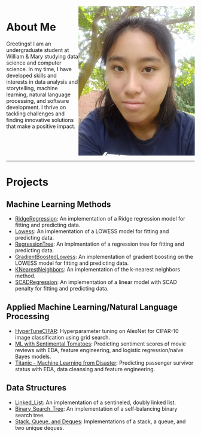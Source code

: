 <img align="right" height=400 src="portrait.jpg">

# About Me

Greetings! I am an undergraduate student at William & Mary studying data science and computer science. In my time, I have developed skills and interests in data analysis and storytelling, machine learning, natural language processing, and software development. I thrive on tackling challenges and finding innovative solutions that make a positive impact.

<br clear="right">

---

# Projects

## Machine Learning Methods

- [RidgeRegression](https://xiongcynthia.github.io/RidgeRegression): An implementation of a Ridge regression model for fitting and predicting data.
- [Lowess](https://xiongcynthia.github.io/Lowess): An implementation of a LOWESS model for fitting and predicting data.
- [RegressionTree](https://xiongcynthia.github.io/RegressionTree): An implmentation of a regression tree for fitting and predicting data.
- [GradientBoostedLowess](https://xiongcynthia.github.io/GradientBoostedLowess): An implementation of gradient boosting on the LOWESS model for fitting and predicting data.
- [KNearestNeighbors](https://xiongcynthia.github.io/KNearestNeighbors): An implementation of the k-nearest neighbors method.
- [SCADRegression](https://xiongcynthia.github.io/SCADRegression): An implementation of a linear model with SCAD penalty for fitting and predicting data.

## Applied Machine Learning/Natural Language Processing
- [HyperTuneCIFAR](https://github.com/XiongCynthia/HyperTuneCIFAR/blob/main/HyperTuneCIFAR.ipynb): Hyperparameter tuning on AlexNet for CIFAR-10 image classification using grid search.
- [ML with Sentimental Tomatoes](https://xiongcynthia.github.io/ML-with-Sentimental-Tomatoes): Predicting sentiment scores of movie reviews with EDA, feature engineering, and logistic regression/naïve Bayes models.
- [Titanic - Machine Learning from Disaster](https://github.com/XiongCynthia/Titanic-Machine-Learning-from-Disaster/blob/main/titantic_survivor_predictor.ipynb): Predicting passenger survivor status with EDA, data cleansing and feature engineering.

## Data Structures
- [Linked_List](https://xiongcynthia.github.io/Literally-Loving-Linked-Lists): An implementation of a sentineled, doubly linked list.
- [Binary_Search_Tree](https://xiongcynthia.github.io/Its-a-Jump-and-a-Step-in-the-AVL-Tree): An implementation of a self-balancing binary search tree.
- [Stack, Queue, and Deques](https://xiongcynthia.github.io/Queue-the-Stacking-of-the-Deque): Implementations of a stack, a queue, and two unique deques.
